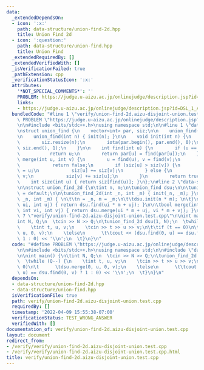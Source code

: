 ```yaml
---
data:
  _extendedDependsOn:
  - icon: ':x:'
    path: data-structure/union-find-2d.hpp
    title: Union Find 2d
  - icon: ':question:'
    path: data-structure/union-find.hpp
    title: Union Find
  _extendedRequiredBy: []
  _extendedVerifiedWith: []
  _isVerificationFailed: true
  _pathExtension: cpp
  _verificationStatusIcon: ':x:'
  attributes:
    '*NOT_SPECIAL_COMMENTS*': ''
    PROBLEM: https://judge.u-aizu.ac.jp/onlinejudge/description.jsp?id=DSL_1_A
    links:
    - https://judge.u-aizu.ac.jp/onlinejudge/description.jsp?id=DSL_1_A
  bundledCode: "#line 1 \"verify/union-find-2d.aizu-disjoint-union.test.cpp\"\n#define\
    \ PROBLEM \"https://judge.u-aizu.ac.jp/onlinejudge/description.jsp?id=DSL_1_A\"\
    \n\n#include <bits/stdc++.h>\nusing namespace std;\n\n#line 1 \"data-structure/union-find.hpp\"\
    \nstruct union_find {\n    vector<int> par, siz;\n\n    union_find() = default;\n\
    \n    union_find(int n) { init(n); }\n\n    void init(int n) {\n        par.resize(n);\n\
    \        siz.resize(n);\n        iota(par.begin(), par.end(), 0);\n        fill(siz.begin(),\
    \ siz.end(), 1);\n    }\n\n    int find(int u) {\n        if (u == par[u])\n \
    \           return u;\n        return par[u] = find(par[u]);\n    }\n\n    bool\
    \ merge(int u, int v) {\n        u = find(u), v = find(v);\n        if (u == v)\n\
    \            return false;\n        if (siz[u] > siz[v]) {\n            par[v]\
    \ = u;\n            siz[u] += siz[v];\n        } else {\n            par[u] =\
    \ v;\n            siz[v] += siz[u];\n        }\n        return true;\n    }\n\n\
    \    int size(int u) { return siz[find(u)]; }\n};\n#line 2 \"data-structure/union-find-2d.hpp\"\
    \n\nstruct union_find_2d {\n\tint n, m;\n\tunion_find dsu;\n\n\tunion_find_2d()\
    \ = default;\n\n\tunion_find_2d(int _n, int _m) { init(_n, _m); }\n\n\tvoid init(int\
    \ _n, int _m) { \n\t\tn = _n, m = _m;\n\t\tdsu.init(n * m); \n\t}\n\n\tint find(int\
    \ ui, int uj) { return dsu.find(ui * m + uj); }\n\n\tbool merge(int ui, int uj,\
    \ int vi, int vj) { return dsu.merge(ui * m + uj, vi * m + vj); }\n};\n\n#line\
    \ 7 \"verify/union-find-2d.aizu-disjoint-union.test.cpp\"\n\nint main() {\n\t\
    int N, Q;\n  \tcin >> N >> Q;\n\tunion_find_2d dsu(1, N);\n  \twhile (Q--) {\n\
    \    \tint t, u, v;\n    \tcin >> t >> u >> v;\n\t\tif (t == 0)\n\t      \tdsu.merge(0,\
    \ u, 0, v);\n    \telse\n      \t\tcout << (dsu.find(0, u) == dsu.find(0, v) ?\
    \ 1 : 0) << '\\n';\n  \t}\n}\n"
  code: "#define PROBLEM \"https://judge.u-aizu.ac.jp/onlinejudge/description.jsp?id=DSL_1_A\"\
    \n\n#include <bits/stdc++.h>\nusing namespace std;\n\n#include \"data-structure/union-find-2d.hpp\"\
    \n\nint main() {\n\tint N, Q;\n  \tcin >> N >> Q;\n\tunion_find_2d dsu(1, N);\n\
    \  \twhile (Q--) {\n    \tint t, u, v;\n    \tcin >> t >> u >> v;\n\t\tif (t ==\
    \ 0)\n\t      \tdsu.merge(0, u, 0, v);\n    \telse\n      \t\tcout << (dsu.find(0,\
    \ u) == dsu.find(0, v) ? 1 : 0) << '\\n';\n  \t}\n}\n"
  dependsOn:
  - data-structure/union-find-2d.hpp
  - data-structure/union-find.hpp
  isVerificationFile: true
  path: verify/union-find-2d.aizu-disjoint-union.test.cpp
  requiredBy: []
  timestamp: '2022-04-09 15:55:38-07:00'
  verificationStatus: TEST_WRONG_ANSWER
  verifiedWith: []
documentation_of: verify/union-find-2d.aizu-disjoint-union.test.cpp
layout: document
redirect_from:
- /verify/verify/union-find-2d.aizu-disjoint-union.test.cpp
- /verify/verify/union-find-2d.aizu-disjoint-union.test.cpp.html
title: verify/union-find-2d.aizu-disjoint-union.test.cpp
---
```

